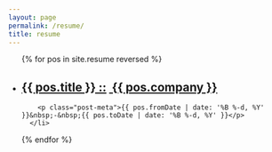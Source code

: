 ```yaml
---
layout: page
permalink: /resume/
title: resume
---
```


<ul class="post-list">
{% for pos in site.resume reversed %}
    <li>
        <h2><a class="page-heading" href="{{ pos.url | prepend: site.baseurl }}">{{ pos.title }}&nbsp;::</a>
        <a class="page-heading" href="{{ pos.siteUrl }}">&nbsp;{{ pos.company }}</a></h2>
        
        <p class="post-meta">{{ pos.fromDate | date: '%B %-d, %Y' }}&nbsp;-&nbsp;{{ pos.toDate | date: '%B %-d, %Y' }}</p>
      </li>
{% endfor %}
</ul>